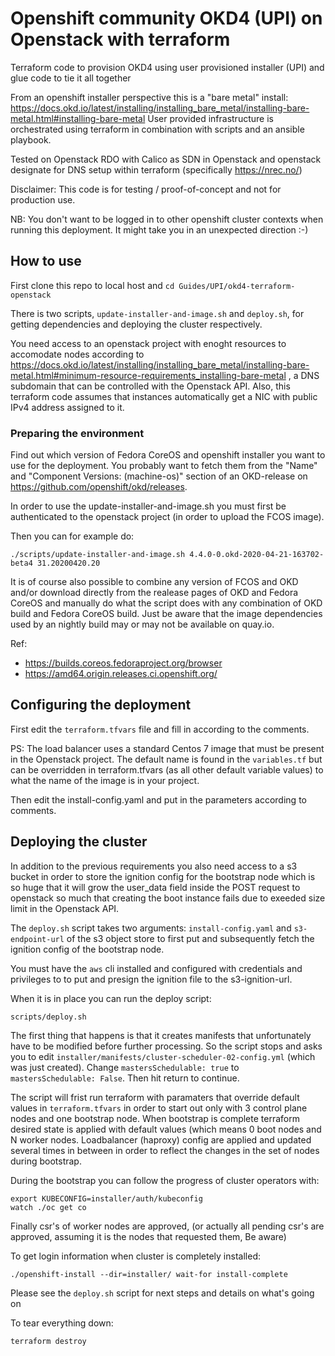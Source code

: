 # Openshift community OKD4 (UPI) on Openstack with terraform

Terraform code to provision OKD4 using user provisioned installer (UPI) and
glue code to tie it all together

From an openshift installer perspective this is a "bare metal" install:
https://docs.okd.io/latest/installing/installing_bare_metal/installing-bare-metal.html#installing-bare-metal
User provided infrastructure is orchestrated using terraform in combination with scripts and an ansible playbook.

Tested on Openstack RDO with Calico as SDN in Openstack and openstack designate
for DNS setup within terraform (specifically https://nrec.no/)

Disclaimer: This code is for testing / proof-of-concept and not for production use.

NB: You don't want to be logged in to other openshift cluster contexts when
running this deployment. It might take you in an unexpected direction :-)

## How to use

First clone this repo to local host and `cd Guides/UPI/okd4-terraform-openstack`

There is two scripts, `update-installer-and-image.sh` and
`deploy.sh`, for getting dependencies and deploying the
cluster respectively.

You need access to an openstack project with enoght resources to accomodate nodes according to
https://docs.okd.io/latest/installing/installing_bare_metal/installing-bare-metal.html#minimum-resource-requirements_installing-bare-metal , a DNS subdomain that can be controlled with the Openstack API. Also, this terraform
code assumes that instances automatically get a NIC with public IPv4
address assigned to it.

### Preparing the environment

Find out which version of Fedora CoreOS and openshift installer you want to use
for the deployment. You probably want to fetch them from the "Name" and
"Component Versions: (machine-os)" section of an OKD-release on
https://github.com/openshift/okd/releases.

In order to use the update-installer-and-image.sh you must first be
authenticated to the openstack project (in order to upload the FCOS image).

Then you can for example do:

`./scripts/update-installer-and-image.sh 4.4.0-0.okd-2020-04-21-163702-beta4 31.20200420.20`

It is of course also possible to combine any version of FCOS and OKD and/or
download directly from the realease pages of OKD and Fedora CoreOS and manually
do what the script does with any combination of OKD build and Fedora CoreOS
build. Just be aware that the image dependencies used by an nightly build may or
may not be available on quay.io.

Ref:

* https://builds.coreos.fedoraproject.org/browser
* https://amd64.origin.releases.ci.openshift.org/

## Configuring the deployment

First edit the `terraform.tfvars` file and fill in according to the comments.

PS: The load balancer uses a standard Centos 7 image that must be present in
the Openstack project. The default name is found in the `variables.tf` but can
be overridden in terraform.tfvars (as all other default variable values) to
what the name of the image is in your project.   

Then edit the install-config.yaml and put in the parameters according to comments.

## Deploying the cluster

In addition to the previous requirements you also need access to a s3 bucket in
order to store the ignition config for the bootstrap node which is so huge that it
will grow the user_data field inside the POST request to openstack so much that
creating the boot instance fails due to exeeded size limit in the Openstack
API.

The `deploy.sh` script takes two arguments: `install-config.yaml` and
`s3-endpoint-url` of the s3 object store to first put and subsequently fetch
the ignition config of the bootstrap node.

You must have the `aws` cli installed and configured with credentials and
privileges to to put and presign the ignition file to the s3-ignition-url.

When it is in place you can run the deploy script:

`scripts/deploy.sh`

The first thing that happens is that it creates manifests that unfortunately
have to be modified before further processing. So the script stops and asks you
to edit `installer/manifests/cluster-scheduler-02-config.yml` (which was just
created). Change `mastersSchedulable: true` to `mastersSchedulable: False`. Then
hit return to continue.

The script will frist run terraform with paramaters that override default
values in `terraform.tfvars` in order to start out only with 3 control plane
nodes and one bootstrap node. When bootstrap is complete terraform desired
state is applied with default values (which means 0 boot nodes and N worker
nodes. Loadbalancer (haproxy) config are applied and updated several times  in
between in order to reflect the changes in the set of nodes during bootstrap.

During the bootstrap you can follow the progress of cluster operators with:

```
export KUBECONFIG=installer/auth/kubeconfig
watch ./oc get co
```

Finally csr's of worker nodes are approved, (or actually all pending csr's are
approved, assuming it is the nodes that requested them, Be aware)

To get login information when cluster is completely installed:

`./openshift-install --dir=installer/ wait-for install-complete`

Please see the `deploy.sh` script for next steps and details on what's going on

To tear everything down:

`terraform destroy`
